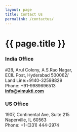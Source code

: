 ```yaml
---
layout: page
title: Contact Us
permalink: /contactus/
---
```

<div class="container">
<h1>{{ page.title }}</h1>
<h3>India Office</h3>

<div>#28, Arul Colony, A.S.Rao Nagar,</div>
<div>  ECIL Post, Hyderabad 500062/<div>
<div> Land Line:+9140-32598829</div>
<div> Phone: +91-9989696513</div>
<a href="mailto:info@vimukti.com"><strong>info@vimukti.com</strong></a>

<h3>US Office</h3>

<div>1907, Continental Ave, Suite 215</div>
<div> Naperville, IL 60563</div>
<div> Phone: +1-(331) 444-2974</div>
</div>

